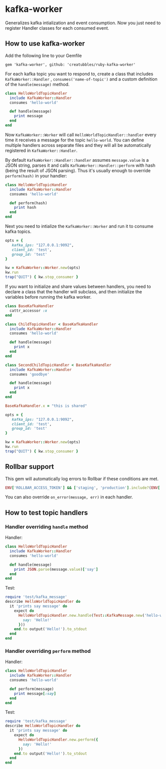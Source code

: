 # kafka-worker

Generalizes kafka intialization and event consumption. Now you just need to register Handler classes for each consumed event.

## How to use kafka-worker

Add the following line to your Gemfile

```
gem 'kafka-worker', github: 'creatubbles/ruby-kafka-worker'
```

For each kafka topic you want to respond to, create a class that includes `KafkaWorker::Handler`
, `consumes('name-of-topic')` and a custom definition of the `handle(message)` method.

```ruby
class HelloWorldTopicHandler
  include KafkaWorker::Handler
  consumes 'hello-world'

  def handle(message)
    print message
  end
end
```

Now `KafkaWorker::Worker` will call `HelloWorldTopicHandler::handler` every time
it receives a message for the topic `hello-world`. You can define multiple
handlers across separate files and they will all be automatically registered
in `KafkaWorker::Handler`.

By default `KafkaWorker::Handler::handler` assumes `message.value` is a JSON
string, parses it and calls `KafkaWorker::Handler::perform` with hash (being the
result of JSON parsing). Thus it's usually enough to override `perform(hash)` in
your handler:
```ruby
class HelloWorldTopicHandler
  include KafkaWorker::Handler
  consumes 'hello-world'

  def perform(hash)
    print hash
  end
end
```

Next you need to intialize the `KafkaWorker::Worker`
and run it to consume kafka topics.

```ruby
opts = {
   kafka_ips: "127.0.0.1:9092",
   client_id: 'test',
   group_id: 'test'
}

kw = KafkaWorker::Worker.new(opts)
kw.run
trap("QUIT") { kw.stop_consumer }
```

If you want to initialize and share values between handlers, you need to declare
a class that the handler will subclass, and then initialize the variables before
running the kafka worker.

```ruby
class BaseKafkaHandler
  cattr_accessor :x
end

class ChildTopicHandler < BaseKafkaHandler
  include KafkaWorker::Handler
  consumes 'hello-world'

  def handle(message)
    print x
  end
end

class SecondChildTopicHandler < BaseKafkaHandler
  include KafkaWorker::Handler
  consumes 'goodbye'

  def handle(message)
    print x
  end
end

BaseKafkaHandler.x = "this is shared"

opts = {
   kafka_ips: "127.0.0.1:9092",
   client_id: 'test',
   group_id: 'test'
}

kw = KafkaWorker::Worker.new(opts)
kw.run
trap("QUIT") { kw.stop_consumer }
```

## Rollbar support

This gem will automatically log errors to Rollbar if these conditions are met.

```ruby
ENV['ROLLBAR_ACCESS_TOKEN'] && ['staging', 'production'].include?(ENV['ENV_DOMAIN_NAME'] || Rails.env)
```

You can also override `on_error(message, err)` in each handler.

## How to test topic handlers
### Handler overriding `handle` method
Handler:
```ruby
class HelloWorldTopicHandler
  include KafkaWorker::Handler
  consumes 'hello-world'

  def handle(message)
    print JSON.parse(message.value)['say']
  end
end
```

Test:
```ruby
require 'test/kafka_message'
describe HelloWorldTopicHandler do
  it 'prints say message' do
    expect do
      HelloWorldTopicHandler.new.handle(Test::KafkaMessage.new('hello-world', {
        say: 'Hello!'
      }))
    end.to output('Hello!').to_stdout
  end
end
```

### Handler overriding `perform` method
Handler:
```ruby
class HelloWorldTopicHandler
  include KafkaWorker::Handler
  consumes 'hello-world'

  def perform(message)
    print message[:say]
  end
end
```

Test:
```ruby
require 'test/kafka_message'
describe HelloWorldTopicHandler do
  it 'prints say message' do
    expect do
      HelloWorldTopicHandler.new.perform({
        say: 'Hello!'
      })
    end.to output('Hello!').to_stdout
  end
end
```
